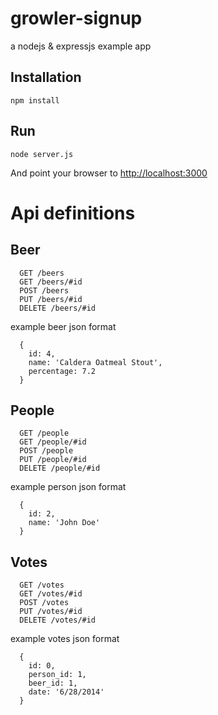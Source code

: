 growler-signup
==============

a nodejs &amp; expressjs example app


Installation
------------

```
npm install
```

Run
---

```
node server.js
```

And point your browser to [http://localhost:3000](http://localhost:3000)


Api definitions
===============


Beer
----
```
  GET /beers
  GET /beers/#id
  POST /beers  
  PUT /beers/#id 
  DELETE /beers/#id
```
example beer json format
```
  {
    id: 4,
    name: 'Caldera Oatmeal Stout',
    percentage: 7.2
  }
```
People
------
```
  GET /people
  GET /people/#id
  POST /people  
  PUT /people/#id 
  DELETE /people/#id
```
example person json format
```
  {
    id: 2,
    name: 'John Doe'
  }
```
Votes
-----
```
  GET /votes
  GET /votes/#id
  POST /votes  
  PUT /votes/#id 
  DELETE /votes/#id
```
example votes json format
```
  {
    id: 0,
    person_id: 1,
    beer_id: 1,
    date: '6/28/2014'
  }
```


